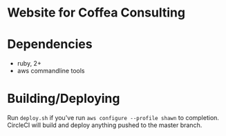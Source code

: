 # Website for Coffea Consulting

# Dependencies

* ruby, 2+
* aws commandline tools

# Building/Deploying

Run `deploy.sh` if you've run `aws configure --profile shawn` to completion. CircleCI will build and
deploy anything pushed to the master branch.
